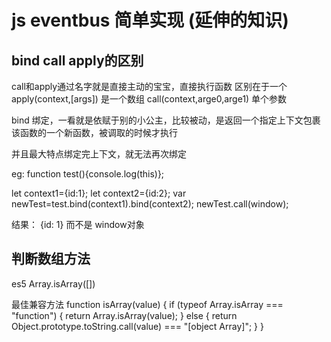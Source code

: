 # js eventbus 简单实现 (延伸的知识)
## bind call apply的区别  
 call和apply通过名字就是直接主动的宝宝，直接执行函数
 区别在于一个apply(context,[args]) 是一个数组
 call(context,arge0,arge1) 单个参数

 bind 绑定，一看就是依赋于别的小公主，比较被动，是返回一个指定上下文包裹该函数的一个新函数，被调取的时候才执行

 并且最大特点绑定完上下文，就无法再次绑定

 eg:
  function test(){console.log(this)};

 let context1={id:1};
 let context2={id:2};
 var newTest=test.bind(context1).bind(context2);
 newTest.call(window);

 结果： {id: 1} 而不是 window对象

 
 ## 判断数组方法 
 es5
Array.isArray([])

最佳兼容方法
function isArray(value) {
    if (typeof Array.isArray === "function") {
      return Array.isArray(value);
    } else {
      return Object.prototype.toString.call(value) === "[object Array]";
    }
}
 